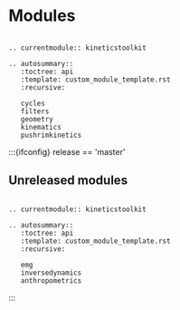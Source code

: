 # Modules

```{eval-rst}

.. currentmodule:: kineticstoolkit

.. autosummary::
   :toctree: api
   :template: custom_module_template.rst
   :recursive:

   cycles
   filters
   geometry
   kinematics
   pushrimkinetics

```

:::{ifconfig} release == 'master'
## Unreleased modules
```{eval-rst}

.. currentmodule:: kineticstoolkit

.. autosummary::
   :toctree: api
   :template: custom_module_template.rst
   :recursive:

   emg
   inversedynamics
   anthropometrics

```
:::
